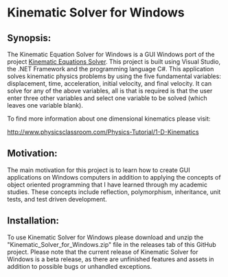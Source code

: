# Kinematic Solver for Windows
## Synopsis:
The Kinematic Equation Solver for Windows is a GUI Windows port of the project [Kinematic Equations Solver](https://github.com/kgorgi/Kinematic-Equation-Solver). This project is built using Visual Studio, the .NET Framework and the programming language C#. This application solves kinematic physics problems by using the five fundamental variables: displacement, time, acceleration, initial velocity, and final velocity. It can solve for any of the above variables, all is that is required is that the user enter three other variables and select one variable to be solved (which leaves one variable blank). 

To find more information about one dimensional kinematics please visit: 

http://www.physicsclassroom.com/Physics-Tutorial/1-D-Kinematics

## Motivation:
The main motivation for this project is to learn how to create GUI applications on Windows computers in addition to applying the concepts of object oriented programming that I have learned through my academic studies. These concepts include reflection, polymorphism, inheritance, unit tests, and test driven development. 

## Installation: 
To use Kinematic Solver for Windows please download and unzip the "Kinematic_Solver_for_Windows.zip" file in the releases tab of this GitHub project. Please note that the current release of Kinematic Solver for Windows is a beta release, as there are unfinished features and assets in addition to possible bugs or unhandled exceptions. 
